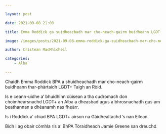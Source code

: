 ```yaml
---

layout: post

date: 2021-09-08 21:00

title: Emma Roddick ga suidheachadh mar cho-neach-gairm buidheann LGDT+ Taigh an Ròid

image: /images/posts/2021-09-08-emma-roddick-ga-suidheachadh-mar-cho-neach-gairm-buidheann-lgdt-taigh-an-roid.webp

author: Crìstean MacMhìcheil

categories:
    - Alba

---
```


Chaidh Emma Roddick BPA a shuidheachadh mar cho-neach-gairm buidheann thar-phàrtaidh LGDT+ Taigh an Ròid.

Is e ceann-uidhe a’ bhuidhinn cùisean a tha cudromach don choimhearsnachd LGDT+ an Alba a dheasbad agus a bhrosnachadh gus am beathannan a dhèanamh nas fheàrr.

Is i Roddick a’ chiad BPA LGDT+ airson na Gàidhealtachd ’s nan Eilean.

Bidh i ag obair còmhla ris a’ BhPA Tòraidheach Jamie Greene san dreuchd.
